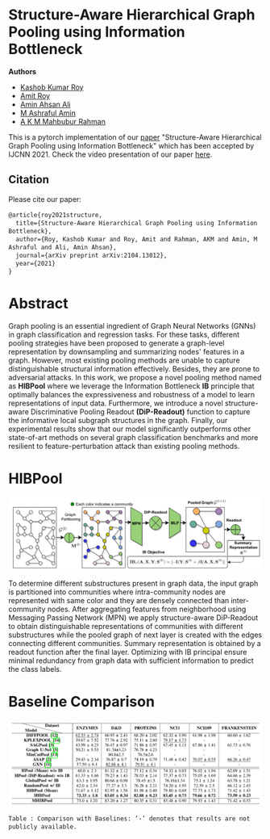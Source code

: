 # Structure-Aware Hierarchical Graph Pooling using Information Bottleneck


**Authors**
- [Kashob Kumar Roy](https://www.linkedin.com/in/forkkr/) 
- [Amit Roy](https://amitroy7781.github.io/)
- [Amin Ahsan Ali](http://www.cse.iub.edu.bd/faculties/53)
- [M Ashraful Amin](http://www.cse.iub.edu.bd/faculties/25) 
- [A K M Mahbubur Rahman](http://www.cse.iub.edu.bd/faculties/56)

This is a pytorch implementation of our [paper](https://arxiv.org/abs/2104.13012) "Structure-Aware Hierarchical Graph Pooling using Information Bottleneck" which has been accepted by IJCNN 2021.  Check the video presentation of our paper [here](https://youtu.be/L3amRKyaCsw).

## Citation

Please cite our paper:

```
@article{roy2021structure,
  title={Structure-Aware Hierarchical Graph Pooling using Information Bottleneck},
  author={Roy, Kashob Kumar and Roy, Amit and Rahman, AKM and Amin, M Ashraful and Ali, Amin Ahsan},
  journal={arXiv preprint arXiv:2104.13012},
  year={2021}
}

```


# Abstract

Graph pooling is an essential ingredient of Graph Neural Networks (GNNs) in graph classification and regression tasks. For these tasks, different pooling strategies have been proposed to generate a graph-level representation by downsampling and summarizing nodes' features in a graph. However, most existing pooling methods are unable to capture distinguishable structural information effectively. Besides, they are prone to adversarial attacks. In this work, we propose a novel pooling method named as **HIBPool** where we leverage the Information Bottleneck **IB** principle that optimally balances the expressiveness and robustness of a model to learn representations of input data. Furthermore, we introduce a novel structure-aware Discriminative Pooling Readout **(DiP-Readout)** function to capture the informative local subgraph structures in the graph. Finally, our experimental results show that our model significantly outperforms other state-of-art methods on several graph classification benchmarks and more resilient to feature-perturbation attack than existing pooling methods. 

# HIBPool
![HIBPool](HIBPool.png?raw=true "Title")

To determine different substructures present in graph data, the input graph is partitioned into communities where  intra-community nodes are represented with same color and they are densely connected than inter-community nodes. After aggregating features from neighborhood using Messaging Passing Network (MPN) we apply structure-aware DiP-Readout to obtain distinguishable representations of communities with different substructures while the pooled graph of next layer is created with the edges connecting different communities. Summary representation is obtained by a readout function after the final layer. Optimizing with IB principal ensure minimal redundancy from graph data with sufficient information to predict the class labels.


# Baseline Comparison
![Baseline Comparison](comparison.png?raw=true "Title")

    Table : Comparison with Baselines: ’-’ denotes that results are not publicly available.
